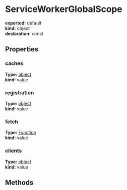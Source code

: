 # ServiceWorkerGlobalScope      
  
**exported:** default      
**kind:** object      
**declaration:** const      
  
  
## Properties      
  
### caches        
  
**Type:** [object](https://developer.mozilla.org/en-US/docs/Web/JavaScript/Reference/Global_Objects/Object)        
**kind:** value        
  
  
  
  
### registration        
  
**Type:** [object](https://developer.mozilla.org/en-US/docs/Web/JavaScript/Reference/Global_Objects/Object)        
**kind:** value        
  
  
  
  
### fetch        
  
**Type:** [Function](https://developer.mozilla.org/en-US/docs/Web/JavaScript/Reference/Global_Objects/Function/prototype)        
**kind:** value        
  
  
  
  
### clients        
  
**Type:** [object](https://developer.mozilla.org/en-US/docs/Web/JavaScript/Reference/Global_Objects/Object)        
**kind:** value        
  
  
  
  
## Methods      
  
  
  

